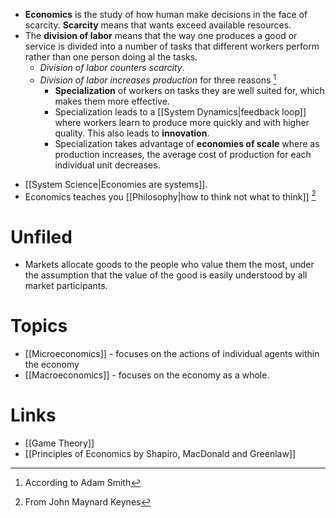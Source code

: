 * **Economics** is the study of how human make decisions in the face of scarcity. **Scarcity** means that wants exceed available resources.
* The **division of labor** means that the way one produces a good or service is divided into a number of tasks that different workers perform rather than one person doing al the tasks.
	* *Division of labor counters scarcity*. 
	* *Division of labor increases production* for three reasons [^1]
		* **Specialization** of workers on tasks they are well suited for, which makes them more effective.
		* Specialization leads to a [[System Dynamics|feedback loop]] where workers learn to produce more quickly and with higher quality. This also leads to **innovation**.
		* Specialization takes advantage of **economies of scale** where as production increases, the average cost of production for each individual unit decreases. 

[^1]: According to Adam Smith 

* [[System Science|Economies are systems]]. 
* Economics teaches you [[Philosophy|how to think not what to think]] [^2]

[^2]: From John Maynard Keynes


# Unfiled
* Markets allocate goods to the people who value them the most, under the assumption that the value of the good is easily understood by all market participants. 

# Topics 
* [[Microeconomics]] - focuses on the actions of individual agents within the economy
* [[Macroeconomics]] - focuses on the economy as a whole. 

# Links 
* [[Game Theory]] 
* [[Principles of Economics by Shapiro, MacDonald and Greenlaw]]